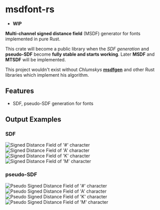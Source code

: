 # **msdfont-rs**

* **WIP**

**Multi-channel signed distance field** (MSDF) generator for fonts implemented in pure Rust.

This crate will become a public library when the *SDF generation* and **pseudo-SDF** become **fully stable and starts working**.
Later **MSDF** and **MTSDF** will be implemented.

This project wouldn't exist without *Chlumskys* **[msdfgen](https://github.com/Chlumsky/msdfgen)** and other Rust libraries which implement his algorithm.

## Features

* SDF, pseudo-SDF generation for fonts

## Output Examples

### SDF

![Signed Distance Field of '#' character](https://github.com/Blatko1/msdfont-rs/blob/master/example/out/%23_char_SDF.png)
![Signed Distance Field of 'A' character](https://github.com/Blatko1/msdfont-rs/blob/master/example/out/A_char_SDF.png)
![Signed Distance Field of 'K' character](https://github.com/Blatko1/msdfont-rs/blob/master/example/out/K_char_SDF.png)
![Signed Distance Field of 'M' character](https://github.com/Blatko1/msdfont-rs/blob/master/example/out/M_char_SDF.png)

### pseudo-SDF

![Pseudo Signed Distance Field of '#' character](https://github.com/Blatko1/msdfont-rs/blob/master/example/out/%23_char_pseudo.png)
![Pseudo Signed Distance Field of 'A' character](https://github.com/Blatko1/msdfont-rs/blob/master/example/out/A_char_pseudo.png)
![Pseudo Signed Distance Field of 'K' character](https://github.com/Blatko1/msdfont-rs/blob/master/example/out/K_char_pseudo.png)
![Pseudo Signed Distance Field of 'M' character](https://github.com/Blatko1/msdfont-rs/blob/master/example/out/M_char_pseudo.png)
